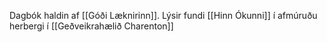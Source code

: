 Dagbók haldin af [[Góði Læknirinn]].
Lýsir fundi [[Hinn Ókunni]] í afmúruðu herbergi í [[Geðveikrahælið Charenton]]